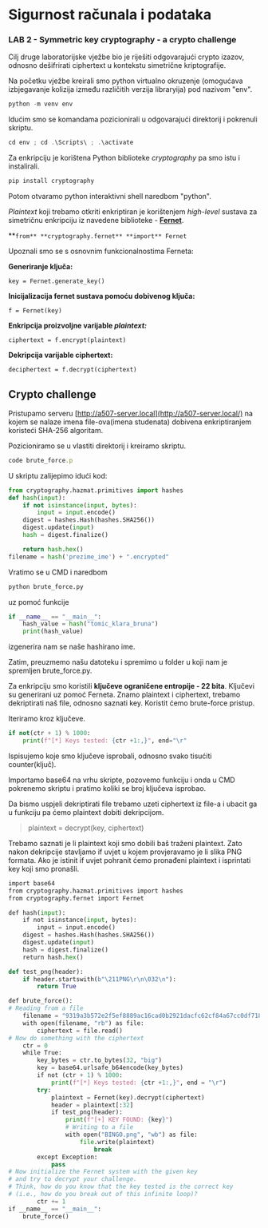 # Sigurnost računala i podataka

### **LAB 2** - **Symmetric key cryptography - a crypto challenge**

Cilj druge laboratorijske vježbe bio je riješiti odgovarajući crypto izazov, odnosno dešifrirati ciphertext u kontekstu simetrične kriptografije.

Na početku vježbe kreirali smo python virtualno okruzenje (omogućava izbjegavanje kolizija između različitih verzija libraryija) pod nazivom "env".

```jsx
python -m venv env
```

Idućim smo se komandama pozicionirali u odgovarajući direktorij i pokrenuli skriptu.

```jsx
cd env ; cd .\Scripts\ ; .\activate
```

Za enkripciju je korištena Python biblioteke *cryptography* pa smo istu i instalirali.

```jsx
pip install cryptography
```

Potom otvaramo python interaktivni shell naredbom "python".

*Plaintext* koji trebamo otkriti enkriptiran je korištenjem *high-level* sustava za simetričnu enkripciju iz navedene biblioteke - [**Fernet**](https://cryptography.io/en/latest/fernet/).

**`from** **cryptography.fernet** **import** Fernet`

Upoznali smo se s osnovnim funkcionalnostima Ferneta:

**Generiranje ključa:**

`key = Fernet.generate_key()`

**Inicijalizacija fernet sustava pomoću dobivenog ključa:**

`f = Fernet(key)`

**Enkripcija proizvoljne varijable *plaintext:***

`ciphertext = f.encrypt(plaintext)`

**Dekripcija varijable ciphertext:**

`deciphertext = f.decrypt(ciphertext)`

## Crypto challenge

Pristupamo serveru [http://a507-server.local](http://a507-server.local/) na kojem se nalaze imena file-ova(imena studenata) dobivena enkriptiranjem koristeći SHA-256 algoritam.

Pozicioniramo se u vlastiti direktorij i kreiramo skriptu.

```jsx
code brute_force.p
```

U skriptu zalijepimo idući kod:

```python
from cryptography.hazmat.primitives import hashes
def hash(input): 
	if not isinstance(input, bytes): 
		input = input.encode() 
	digest = hashes.Hash(hashes.SHA256()) 
	digest.update(input) 
	hash = digest.finalize() 

	return hash.hex()
filename = hash('prezime_ime') + ".encrypted"
```

Vratimo se u CMD i naredbom 

```python
python brute_force.py
```

uz pomoć funkcije

```python
if __name__ == "__main__":
	hash_value = hash("tomic_klara_bruna")
	print(hash_value)
```

izgenerira nam se naše hashirano ime.

Zatim, preuzmemo našu datoteku i spremimo u folder u koji nam je spremljen brute_force.py.

Za enkripciju smo koristili **ključeve ograničene entropije - 22 bita**. Ključevi su generirani uz pomoć Ferneta. Znamo plaintext i ciphertext, trebamo dekriptirati naš file, odnosno saznati key. Koristit ćemo brute-force pristup.

Iteriramo kroz ključeve.

```python
if not(ctr + 1) % 1000:
	print(f"[*] Keys tested: {ctr +1:,}", end="\r"
```

Ispisujemo koje smo ključeve isprobali, odnosno svako tisućiti counter(ključ).

Importamo base64 na vrhu skripte, pozovemo funkciju i onda u CMD pokrenemo skriptu i pratimo koliki se broj ključeva isprobao.

Da bismo uspjeli dekriptirati file trebamo uzeti ciphertext iz file-a i ubacit ga u funkciju pa ćemo plaintext dobiti dekripcijom.  

> plaintext = decrypt(key, ciphertext)
> 

Trebamo saznati je li plaintext koji smo dobili baš traženi plaintext. Zato nakon dekripcije stavljamo if uvjet u kojem provjeravamo je li slika PNG formata. Ako je istinit if uvjet pohranit ćemo pronađeni plaintext i isprintati key koji smo pronašli.

```python
import base64
from cryptography.hazmat.primitives import hashes
from cryptography.fernet import Fernet

def hash(input):
	if not isinstance(input, bytes):
		input = input.encode()
	digest = hashes.Hash(hashes.SHA256())
	digest.update(input)
	hash = digest.finalize()
	return hash.hex()

def test_png(header):
	if header.startswith(b"\211PNG\r\n\032\n"):
		return True

def brute_force():
# Reading from a file
	filename = "9319a3b572e2f5ef8889ac16cad0b2921dacfc62cf84a67cc0df718464911cc0.encrypted"
	with open(filename, "rb") as file:
		ciphertext = file.read()
# Now do something with the ciphertext
	ctr = 0
	while True:
		key_bytes = ctr.to_bytes(32, "big")
		key = base64.urlsafe_b64encode(key_bytes)
		if not (ctr + 1) % 1000:
			print(f"[*] Keys tested: {ctr +1:,}", end = "\r")
		try:
			plaintext = Fernet(key).decrypt(ciphertext)
			header = plaintext[:32]
			if test_png(header):
				print(f"[+] KEY FOUND: {key}")
				# Writing to a file
				with open("BINGO.png", "wb") as file:
					file.write(plaintext)
						break
		except Exception:
			pass
# Now initialize the Fernet system with the given key
# and try to decrypt your challenge.
# Think, how do you know that the key tested is the correct key
# (i.e., how do you break out of this infinite loop)?
		ctr += 1
if __name__ == "__main__":
	brute_force()
```
